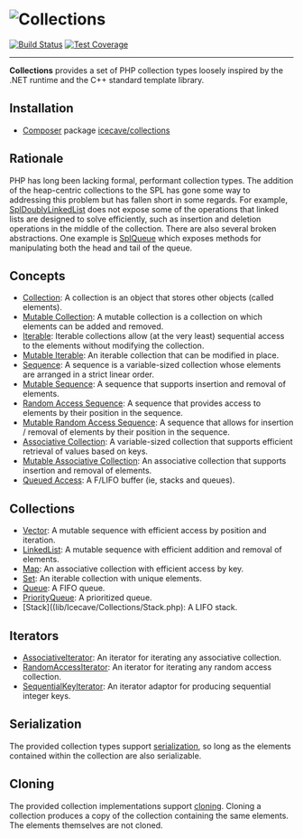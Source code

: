 # ![Collections]

[![Build Status]](http://travis-ci.org/IcecaveStudios/collections)
[![Test Coverage]](http://icecave.com.au/collections/artifacts/tests/coverage)

---

**Collections** provides a set of PHP collection types loosely inspired by the .NET runtime and the C++ standard template library.

## Installation

* [Composer](http://getcomposer.org) package [icecave/collections](https://packagist.org/packages/icecave/collections)

## Rationale

PHP has long been lacking formal, performant collection types. The addition of the heap-centric collections to the SPL has gone some way to addressing this problem but has fallen short in some regards. For example, [SplDoublyLinkedList](http://www.php.net/manual/en/class.spldoublylinkedlist.php) does not expose some of the operations that linked lists are designed to solve efficiently, such as insertion and deletion operations in the middle of the collection. There are also several broken abstractions. One example is [SplQueue](http://php.net/manual/en/class.splqueue.php) which exposes methods for manipulating both the head and tail of the queue.

## Concepts

* [Collection](lib/Icecave/Collections/CollectionInterface.php): A collection is an object that stores other objects (called elements).
* [Mutable Collection](lib/Icecave/Collections/MutableCollectionInterface.php): A mutable collection is a collection on which elements can be added and removed.
* [Iterable](lib/Icecave/Collections/IterableInterface.php): Iterable collections allow (at the very least) sequential access to the elements without modifying the collection.
* [Mutable Iterable](lib/Icecave/Collections/MutableIterableInterface.php): An iterable collection that can be modified in place.
* [Sequence](lib/Icecave/Collections/SequenceInterface.php): A sequence is a variable-sized collection whose elements are arranged in a strict linear order.
* [Mutable Sequence](lib/Icecave/Collections/MutableSequenceInterface.php): A sequence that supports insertion and removal of elements.
* [Random Access Sequence](lib/Icecave/Collections/RandomAccessInterface.php): A sequence that provides access to elements by their position in the sequence.
* [Mutable Random Access Sequence](lib/Icecave/Collections/MutableRandomAccessInterface.php): A sequence that allows for insertion / removal of elements by their position in the sequence.
* [Associative Collection](lib/Icecave/Collections/AssociativeInterface.php): A variable-sized collection that supports efficient retrieval of values based on keys.
* [Mutable Associative Collection](lib/Icecave/Collections/MutableAssociativeInterface.php): An associative collection that supports insertion and removal of elements.
* [Queued Access](lib/Icecave/Collections/QueuedAccessInterface.php): A F/LIFO buffer (ie, stacks and queues).

## Collections

* [Vector](lib/Icecave/Collections/Vector.php): A mutable sequence with efficient access by position and iteration.
* [LinkedList](lib/Icecave/Collections/LinkedList.php): A mutable sequence with efficient addition and removal of elements.
* [Map](lib/Icecave/Collections/Map.php): An associative collection with efficient access by key.
* [Set](lib/Icecave/Collections/Set.php): An iterable collection with unique elements.
* [Queue](lib/Icecave/Collections/Queue.php): A FIFO queue.
* [PriorityQueue](lib/Icecave/Collections/PriorityQueue.php): A prioritized queue.
* [Stack]((lib/Icecave/Collections/Stack.php): A LIFO stack.

## Iterators

* [AssociativeIterator](lib/Icecave/Collections/Iterator/AssociativeIterator.php): An iterator for iterating any associative collection.
* [RandomAccessIterator](lib/Icecave/Collections/Iterator/RandomAccessIterator.php): An iterator for iterating any random access collection.
* [SequentialKeyIterator](lib/Icecave/Collections/Iterator/SequentialKeyIterator.php): An iterator adaptor for producing sequential integer keys.

## Serialization

The provided collection types support [serialization](http://au1.php.net/manual/en/function.serialize.php), so long as the elements contained within the collection are also serializable.

## Cloning

The provided collection implementations support [cloning](http://php.net/manual/en/language.oop5.cloning.php). Cloning a collection produces a copy of the collection containing the same elements. The elements themselves are not cloned.

<!-- references -->
[Collections]: http://icecave.com.au/assets/img/project-icons/icon-collections.png
[Build Status]: https://raw.github.com/IcecaveStudios/collections/gh-pages/artifacts/images/icecave/regular/build-status.png
[Test Coverage]: https://raw.github.com/IcecaveStudios/collections/gh-pages/artifacts/images/icecave/regular/coverage.png

